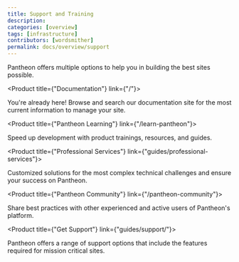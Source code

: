 ```yaml
---
title: Support and Training
description: 
categories: [overview]
tags: [infrastructure]
contributors: [wordsmither]
permalink: docs/overview/support
---
```


Pantheon offers multiple options to help you in building the best sites possible.

<ProductGroup>

  <Product title={"Documentation"} link={"/"}>

  You're already here! Browse and search our documentation site for the most current information to manage your site.

  </Product>

  <Product title={"Pantheon Learning"} link={"/learn-pantheon"}>

  Speed up development with product trainings, resources, and guides.

  </Product>

  <Product title={"Professional Services"} link={"guides/professional-services"}>

  Customized solutions for the most complex technical challenges and ensure your success on Pantheon.

  </Product>

  <Product title={"Pantheon Community"} link={"/pantheon-community"}>

  Share best practices with other experienced and active users of Pantheon's platform.

  </Product>

  <Product title={"Get Support"} link={"guides/support/"}>

  Pantheon offers a range of support options that include the features required for mission critical sites.

  </Product>


</ProductGroup>

